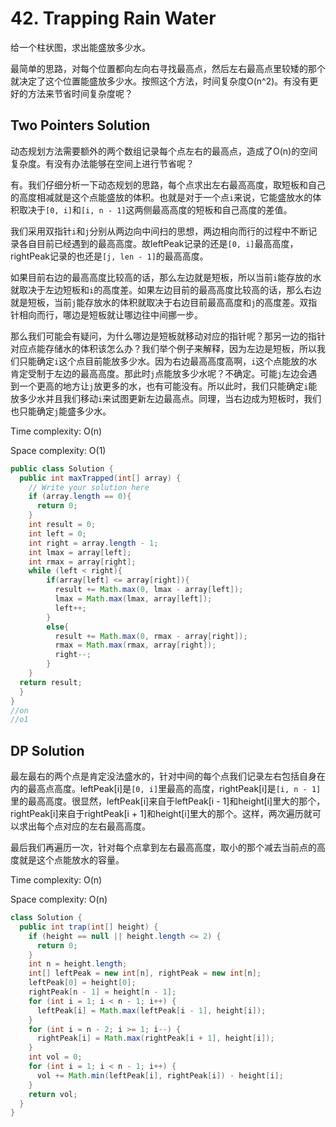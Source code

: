 # 42. Trapping Rain Water

给一个柱状图，求出能盛放多少水。

最简单的思路，对每个位置都向左向右寻找最高点，然后左右最高点里较矮的那个就决定了这个位置能盛放多少水。按照这个方法，时间复杂度O(n^2)。有没有更好的方法来节省时间复杂度呢？

## Two Pointers Solution

动态规划方法需要额外的两个数组记录每个点左右的最高点，造成了O(n)的空间复杂度。有没有办法能够在空间上进行节省呢？

有。我们仔细分析一下动态规划的思路，每个点求出左右最高高度，取短板和自己的高度相减就是这个点能盛放的体积。也就是对于一个点`i`来说，它能盛放水的体积取决于`[0, i]`和`[i, n - 1]`这两侧最高高度的短板和自己高度的差值。

我们采用双指针`i`和`j`分别从两边向中间扫的思想，两边相向而行的过程中不断记录各自目前已经遇到的最高高度。故leftPeak记录的还是`[0, i]`最高高度，rightPeak记录的也还是`[j, len - 1]`的最高高度。

如果目前右边的最高高度比较高的话，那么左边就是短板，所以当前`i`能存放的水就取决于左边短板和`i`的高度差。如果左边目前的最高高度比较高的话，那么右边就是短板，当前`j`能存放水的体积就取决于右边目前最高高度和`j`的高度差。双指针相向而行，哪边是短板就让哪边往中间挪一步。

那么我们可能会有疑问，为什么哪边是短板就移动对应的指针呢？那另一边的指针对应点能存储水的体积该怎么办？我们举个例子来解释，因为左边是短板，所以我们只能确定`i`这个点目前能放多少水。因为右边最高高度高啊，`i`这个点能放的水肯定受制于左边的最高高度。那此时`j`点能放多少水呢？不确定。可能`j`左边会遇到一个更高的地方让`j`放更多的水，也有可能没有。所以此时，我们只能确定`i`能放多少水并且我们移动`i`来试图更新左边最高点。同理，当右边成为短板时，我们也只能确定`j`能盛多少水。

Time complexity: O(n)

Space complexity: O(1)

```java
public class Solution {
  public int maxTrapped(int[] array) {
    // Write your solution here
    if (array.length == 0){
      return 0;
    }
    int result = 0;
    int left = 0;
    int right = array.length - 1;
    int lmax = array[left];
    int rmax = array[right];
    while (left < right){
        if(array[left] <= array[right]){
          result += Math.max(0, lmax - array[left]);
          lmax = Math.max(lmax, array[left]);
          left++;
        } 
        else{
          result += Math.max(0, rmax - array[right]);
          rmax = Math.max(rmax, array[right]);
          right--;
        }
    }
  return result; 
  }
}
//on
//o1
```

## DP Solution

最左最右的两个点是肯定没法盛水的，针对中间的每个点我们记录左右包括自身在内的最高点高度。leftPeak[i]是`[0, i]`里最高的高度，rightPeak[i]是`[i, n - 1]`里的最高高度。很显然，leftPeak[i]来自于leftPeak[i - 1]和height[i]里大的那个，rightPeak[i]来自于rightPeak[i + 1]和height[i]里大的那个。这样，两次遍历就可以求出每个点对应的左右最高高度。

最后我们再遍历一次，针对每个点拿到左右最高高度，取小的那个减去当前点的高度就是这个点能放水的容量。

Time complexity: O(n)

Space complexity: O(n)

```java
class Solution {
  public int trap(int[] height) {
    if (height == null || height.length <= 2) {
      return 0;
    }
    int n = height.length;
    int[] leftPeak = new int[n], rightPeak = new int[n];
    leftPeak[0] = height[0];
    rightPeak[n - 1] = height[n - 1];
    for (int i = 1; i < n - 1; i++) {
      leftPeak[i] = Math.max(leftPeak[i - 1], height[i]);
    }
    for (int i = n - 2; i >= 1; i--) {
      rightPeak[i] = Math.max(rightPeak[i + 1], height[i]);
    }
    int vol = 0;
    for (int i = 1; i < n - 1; i++) {
      vol += Math.min(leftPeak[i], rightPeak[i]) - height[i];
    }
    return vol;
  }
}
```
